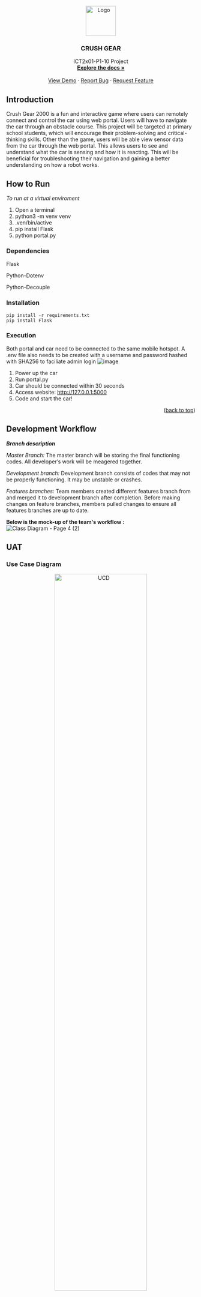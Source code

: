 
<div id="top"></div>
<!-- PROJECT LOGO r-->
<br />
<div align="center">
  <a href="https://github.com/github_username/repo_name">
    <img src="images/logo.png" alt="Logo" width="80" height="80">
  </a>

<h3 align="center">CRUSH GEAR</h3>

  <p align="center">
    ICT2x01-P1-10 Project
    <br />
    <a href="https://github.com/github_username/repo_name"><strong>Explore the docs »</strong></a>
    <br />
    <br />
    <a href="https://github.com/github_username/repo_name">View Demo</a>
    ·
    <a href="https://github.com/github_username/repo_name/issues">Report Bug</a>
    ·
    <a href="https://github.com/github_username/repo_name/issues">Request Feature</a>
  </p>
</div>

<!-- How to run-->
## Introduction 
Crush Gear 2000 is a fun and interactive game where users can remotely connect and control the car using web portal. Users will have to navigate the car through an obstacle course. This project will be targeted at primary school students, which will encourage their problem-solving and critical-thinking skills.
Other than the game, users will be able view sensor data from the car through the web portal. This allows users to see and understand what the car is sensing and how it is reacting. This will be beneficial for troubleshooting their navigation and gaining a better understanding on how a robot works.


## How to Run
*To run at a virtual enviroment* 
1) Open a terminal 
2) python3 -m venv venv 
3) .ven/bin/active 
4) pip install Flask 
5) python portal.py 


### Dependencies
Flask

Python-Dotenv

Python-Decouple

### Installation

```
pip install -r requirements.txt
pip install Flask
```

### Execution
Both portal and car need to be connected to the same mobile hotspot. A .env file also needs to be created with a username and password hashed with SHA256 to faciliate admin login
![image](https://user-images.githubusercontent.com/71884484/144850728-6b6e84b7-6160-4704-adc4-c0f732dc0232.png)
1. Power up the car
2. Run portal.py
4. Car should be connected within 30 seconds
5. Access website: http://127.0.0.1:5000
6. Code and start the car!

<p align="right">(<a href="#top">back to top</a>)</p>

<!-- development workflow -->
## Development Workflow
***Branch description*** 

*Master Branch:*
The master branch will be storing the final functioning codes. All developer’s work will be meagered together. 

*Development branch:*
Development branch consists of codes that may not be properly functioning. It may be unstable or crashes. 

*Features branches:* Team members created different features branch from and merged it to development branch after completion. Before making changes on feature branches, members pulled changes to ensure all features branches are up to date. 

**Below is the mock-up of the team's workflow :**
![Class Diagram - Page 4 (2)](https://user-images.githubusercontent.com/51218376/144881081-1cdb40e6-7b0d-4a78-8c97-37e6b160d7bf.png)


<!-- UAT -->
## UAT

### Use Case Diagram
<div align='center'>
<img src="images/UCD.png" alt="UCD" height=70% width = 70%>
</div>

### System State Diagram
<div align='center'>
<img src="images/SSD.png" alt="SSD" height=70% width = 70%>
</div>

For the system state diagram, the end screen has been removed and replaced with a landing page that has a tutorial video. The end screen is removed because coding requires a lot of testing, and an end screen is disruptive for the process. Users can instead see their score on the dashboard.


<p align="right">(<a href="#top">back to top</a>)</p>

<!-- whitebox testing -->
## Whitebox Testing

### Admin Authentication - Test Case


https://user-images.githubusercontent.com/19475364/144821629-be00601c-c1ff-4526-9c3c-f18b26cd86c6.mp4


The video above shows all the test cases for admin authentication. In total, there are 14 test cases that was being run. We use the built in unit testing framework that python has provided.

The list of test cases includes:
* testEmptyPass
* testEmptyUser
* testBan
* testBadCreds
* testUnBan
* testLogin
* testEmptyNewPass
* testEmptyConfNewPass
* testEmptyOldPass
* testWrongOldPass
* testSamePass
* testDiffPass
* testPol
* testChange

### Coverage Statistic

#### Login

![wbcov (2)](https://user-images.githubusercontent.com/19475364/144804420-6a51f2e1-2ba1-4b37-8d80-46d43793c817.jpg)

Total statement = 16

testUnBan = 3/16

testEmptyUser = 2/16

testEmptyPass = 2/16

testLogin = 3/16

testBadCreds = 3/16

testBan = 3/16

#### Change Password
![wbcov2](https://user-images.githubusercontent.com/19475364/144811949-a1899c8a-6892-4c74-8614-7887815e5655.jpg)

Total statement = 19

testSamePass = 2/19

testEmptyNewPass = 2/19

testEmptyConfNewPass = 2/19

testEmptyOldPass = 2/19

testWrongOldPass = 2/19

testDiffPass = 2/19

testPol =  2/19

testChange = 5/19






## Members

Ng Jing Yong - 2002478@sit.singaporetech.edu.sg

Ng Jing Fang - 2002855@sit.singaporetech.edu.sg

Mohamad Lutfee - 2001369@sit.singaporetech.edu.sg

Seah Yuan Shengh - 2000532@sit.singaporetech.edu.sg

Yang Yuqin - 2002620@sit.singaporetech.edu.sg

<p align="right">(<a href="#top">back to top</a>)</p>



<!-- ACKNOWLEDGMENTS -->
## Acknowledgments

* []()
* []()
* []()

<p align="right">(<a href="#top">back to top</a>)</p>



<!-- MARKDOWN LINKS & IMAGES -->
<!-- https://www.markdownguide.org/basic-syntax/#reference-style-links -->
[contributors-shield]: https://img.shields.io/github/contributors/github_username/repo_name.svg?style=for-the-badge
[contributors-url]: https://github.com/github_username/repo_name/graphs/contributors
[forks-shield]: https://img.shields.io/github/forks/github_username/repo_name.svg?style=for-the-badge
[forks-url]: https://github.com/github_username/repo_name/network/members
[stars-shield]: https://img.shields.io/github/stars/github_username/repo_name.svg?style=for-the-badge
[stars-url]: https://github.com/github_username/repo_name/stargazers
[issues-shield]: https://img.shields.io/github/issues/github_username/repo_name.svg?style=for-the-badge
[issues-url]: https://github.com/github_username/repo_name/issues
[license-shield]: https://img.shields.io/github/license/github_username/repo_name.svg?style=for-the-badge
[license-url]: https://github.com/github_username/repo_name/blob/master/LICENSE.txt
[linkedin-shield]: https://img.shields.io/badge/-LinkedIn-black.svg?style=for-the-badge&logo=linkedin&colorB=555
[linkedin-url]: https://linkedin.com/in/linkedin_username
[product-screenshot]: images/screenshot.png

